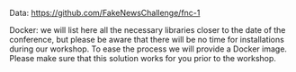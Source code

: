 Data: https://github.com/FakeNewsChallenge/fnc-1

Docker: we will list here all the necessary libraries closer to the date of the conference, but 
please be aware that there will be no time for installations during our workshop. To ease the process
we will provide a Docker image. Please make sure that this solution works for you prior to the 
workshop.
